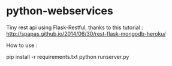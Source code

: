 # python-webservices

Tiny rest api using Flask-Restful, thanks to this tutorial : http://spapas.github.io/2014/06/30/rest-flask-mongodb-heroku/

How to use :

pip install -r requirements.txt
python runserver.py

